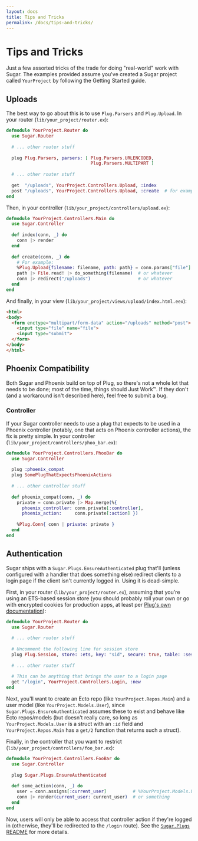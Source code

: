 ```yaml
---
layout: docs
title: Tips and Tricks
permalink: /docs/tips-and-tricks/
---
```


# Tips and Tricks

Just a few assorted tricks of the trade for doing "real-world" work with Sugar.  The examples provided assume you've created a Sugar project called `YourProject` by following the Getting Started guide.

## Uploads

The best way to go about this is to use `Plug.Parsers` and `Plug.Upload`.  In your router (`lib/your_project/router.ex`):

```elixir
defmodule YourProject.Router do
  use Sugar.Router
  
  # ... other router stuff
  
  plug Plug.Parsers, parsers: [ Plug.Parsers.URLENCODED,
                                Plug.Parsers.MULTIPART ]
  
  # ... other router stuff
  
  get  "/uploads", YourProject.Controllers.Upload, :index
  post "/uploads", YourProject.Controllers.Upload, :create  # for example
end
```

Then, in your controller (`lib/your_project/controllers/upload.ex`):

```elixir
defmodule YourProject.Controllers.Main do
  use Sugar.Controller
  
  def index(conn, _) do
    conn |> render
  end
  
  def create(conn, _) do
    # For example:
    %Plug.Upload{filename: filename, path: path} = conn.params["file"]
    path |> File.read! |> do_something(filename)  # or whatever
    conn |> redirect("/uploads")                  # or whatever
  end
end
```

And finally, in your view (`lib/your_project/views/upload/index.html.eex`):

```html
<html>
<body>
  <form enctype="multipart/form-data" action="/uploads" method="post">
    <input type="file" name="file">
    <input type="submit">
  </form>
</body>
</html>
```

## Phoenix Compatibility

Both Sugar and Phoenix build on top of Plug, so there's not a whole lot that needs to be done; most of the time, things should Just Work™.  If they don't (and a workaround isn't described here), feel free to submit a bug.

### Controller

If your Sugar controller needs to use a plug that expects to be used in a Phoenix controller (notably, one that acts on Phoenix controller actions), the fix is pretty simple.  In your controller (`lib/your_project/controllers/phoo_bar.ex`):

```elixir
defmodule YourProject.Controllers.PhooBar do
  use Sugar.Controller
  
  plug :phoenix_compat
  plug SomePlugThatExpectsPhoenixActions
  
  # ... other controller stuff
  
  def phoenix_compat(conn, _) do
    private = conn.private |> Map.merge(%{
      phoenix_controller: conn.private[:controller],
      phoenix_action:     conn.private[:action] })
    
    %Plug.Conn{ conn | private: private }
  end
end
```

## Authentication

Sugar ships with a `Sugar.Plugs.EnsureAuthenticated` plug that'll (unless configured with a handler that does something else) redirect clients to a login page if the client isn't currently logged in.  Using it is dead-simple.

First, in your router (`lib/your_project/router.ex`), assuming that you're using an ETS-based session store (you should probably roll your own or go with encrypted cookies for production apps, at least per [Plug's own documentation](http://hexdocs.pm/plug/Plug.Session.ETS.html)):

```elixir
defmodule YourProject.Router do
  use Sugar.Router
  
  # ... other router stuff
  
  # Uncomment the following line for session store
  plug Plug.Session, store: :ets, key: "sid", secure: true, table: :session
  
  # ... other router stuff
  
  # This can be anything that brings the user to a login page
  get "/login", YourProject.Controllers.Login, :new
end
```

Next, you'll want to create an Ecto repo (like `YourProject.Repos.Main`) and a user model (like `YourProject.Models.User`), since `Sugar.Plugs.EnsureAuthenticated` assumes these to exist and behave like Ecto repos/models (but doesn't really care, so long as `YourProject.Models.User` is a struct with an `:id` field and `YourProject.Repos.Main` has a `get/2` function that returns such a struct).

Finally, in the controller that you want to restrict (`lib/your_project/controllers/foo_bar.ex`):

```elixir
defmodule YourProject.Controllers.FooBar do
  use Sugar.Controller
  
  plug Sugar.Plugs.EnsureAuthenticated
  
  def some_action(conn, _) do
    user = conn.assigns[:current_user]          # %YourProject.Models.User{ ... }
    conn |> render(current_user: current_user)  # or something
  end
end
```

Now, users will only be able to access that controller action if they're logged in (otherwise, they'll be redirected to the `/login` route).  See the [`Sugar.Plugs` README](https://github.com/sugar-framework/plugs) for more details.

